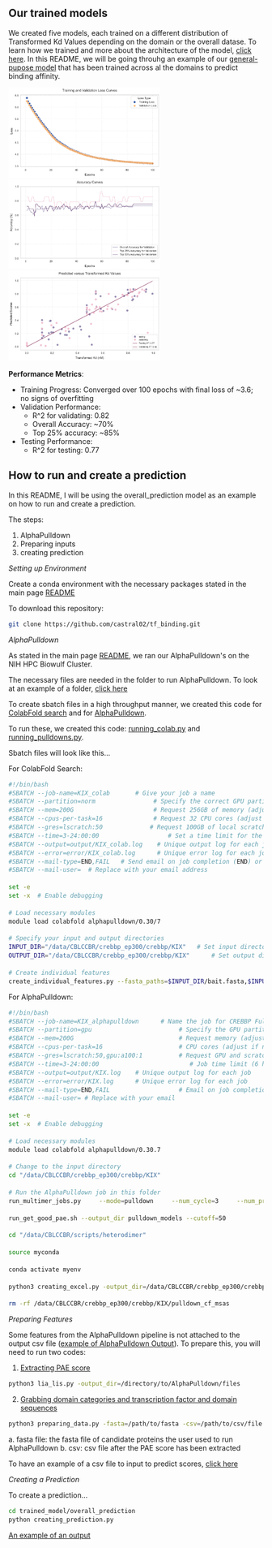 ## Our trained models

We created five models, each trained on a different distribution of Transformed Kd Values depending on the domain or the overall datase. To learn how we trained and more about the architecture of the model, [click here](../toolkit_to_train).
In this README, we will be going throuhg an example of our [general-pupose model](overall_prediction) that has been trained across al the domains to predict binding affinity. 


<img src="overall_prediction/information/loss_curve.png" width="300"> <img src="overall_prediction/information/accuracy_curve.png" width="300"> <img src="overall_prediction/information/r_square_predicted_actual.png" width="300">

**Performance Metrics**:

- Training Progress: Converged over 100 epochs with final loss of ~3.6; no signs of overfitting
- Validation Performance:
  - R^2 for validating: 0.82
  - Overall Accuracy: ~70%
  - Top 25% accuracy: ~85%
- Testing Performance:
   - R^2 for testing: 0.77

## How to run and create a prediction

In this README, I will be using the overall_prediction model as an example on how to run and create a prediction. 

The steps: 
1. AlphaPulldown
2. Preparing inputs
3. creating prediction

*Setting up Environment*

Create a conda environment with the necessary packages stated in the main page [README](../README.md)

To download this repository:
```bash
git clone https://github.com/castral02/tf_binding.git
```

*AlphaPulldown*

As stated in the main page [README](../README.md), we ran our AlphaPulldown's on the NIH HPC Biowulf Cluster. 

The necessary files are needed in the folder to run AlphaPulldown. To look at an example of a folder, [click here](../examples/alphapulldown_files)

To create sbatch files in a high throughput manner, we created this code for [ColabFold search](../scripts/colab.py) and for [AlphaPulldown](../scripts/pulldown.py). 

To run these, we created this code: [running_colab.py](../scripts/running_colab.py) and [running_pulldowns.py](../scripts/running_pulldowns.py).

Sbatch files will look like this...

For ColabFold Search:

```bash
#!/bin/bash
#SBATCH --job-name=KIX_colab       # Give your job a name
#SBATCH --partition=norm                # Specify the correct GPU partition
#SBATCH --mem=200G                      # Request 256GB of memory (adjust as necessary)
#SBATCH --cpus-per-task=16              # Request 32 CPU cores (adjust as necessary)
#SBATCH --gres=lscratch:50             # Request 100GB of local scratch space               
#SBATCH --time=3-24:00:00                   # Set a time limit for the job (6 hours)
#SBATCH --output=output/KIX_colab.log    # Unique output log for each job
#SBATCH --error=error/KIX_colab.log      # Unique error log for each job
#SBATCH --mail-type=END,FAIL   # Send email on job completion (END) or failure (FAIL)
#SBATCH --mail-user=  # Replace with your email address

set -e
set -x  # Enable debugging

# Load necessary modules
module load colabfold alphapulldown/0.30/7

# Specify your input and output directories
INPUT_DIR="/data/CBLCCBR/crebbp_ep300/crebbp/KIX"   # Set input directory dynamically
OUTPUT_DIR="/data/CBLCCBR/crebbp_ep300/crebbp/KIX"      # Set output directory dynamically

# Create individual features
create_individual_features.py --fasta_paths=$INPUT_DIR/bait.fasta,$INPUT_DIR/candidate.fasta --output_dir=$OUTPUT_DIR/pulldown_cf_msas --use_precomputed_msas=True --max_template_date=2023-01-01 --use_mmseqs2=True --skip_existing=True
```

For AlphaPulldown:

```bash
#!/bin/bash
#SBATCH --job-name=KIX_alphapulldown      # Name the job for CREBBP Full
#SBATCH --partition=gpu                        # Specify the GPU partition
#SBATCH --mem=200G                             # Request memory (adjust if necessary)
#SBATCH --cpus-per-task=16                     # CPU cores (adjust if necessary)
#SBATCH --gres=lscratch:50,gpu:a100:1          # Request GPU and scratch space
#SBATCH --time=3-24:00:00                         # Job time limit (6 hours)
#SBATCH --output=output/KIX.log    # Unique output log for each job
#SBATCH --error=error/KIX.log      # Unique error log for each job
#SBATCH --mail-type=END,FAIL                   # Email on job completion or failure
#SBATCH --mail-user= # Replace with your email

set -e
set -x  # Enable debugging

# Load necessary modules
module load colabfold alphapulldown/0.30.7

# Change to the input directory
cd "/data/CBLCCBR/crebbp_ep300/crebbp/KIX"

# Run the AlphaPulldown job in this folder
run_multimer_jobs.py     --mode=pulldown     --num_cycle=3     --num_predictions_per_model=2     --output_path=pulldown_models     --protein_lists=bait.txt,candidate.txt     --monomer_objects_dir=pulldown_cf_msas

run_get_good_pae.sh --output_dir pulldown_models --cutoff=50

cd "/data/CBLCCBR/scripts/heterodimer"

source myconda

conda activate myenv

python3 creating_excel.py -output_dir=/data/CBLCCBR/crebbp_ep300/crebbp/KIX/pulldown_models

rm -rf /data/CBLCCBR/crebbp_ep300/crebbp/KIX/pulldown_cf_msas
```

*Preparing Features*

Some features from the AlphaPulldown pipeline is not attached to the output csv file ([example of AlphaPulldown Output](../examples/csv_output_examples/alphapulldown_output.csv)). To prepare this, you will need to run two codes:

1. [Extracting PAE score](../scripts/lia_lis.py)

```bash
python3 lia_lis.py -output_dir=/directory/to/AlphaPulldown/files
```

2. [Grabbing domain categories and transcription factor and domain sequences](../scripts/preparing_data.py)

```bash
python3 preparing_data.py -fasta=/path/to/fasta -csv=/path/to/csv/file -protein=EP300orCREBBP
```
  a. fasta file: the fasta file of candidate proteins the user used to run AlphaPulldown
  b. csv: csv file after the PAE score has been extracted

To have an example of a csv file to input to predict scores, [click here](../examples)

*Creating a Prediction*

To create a prediction...
```bash
cd trained_model/overall_prediction
python creating_prediction.py 
```

[An example of an output](../examples)
